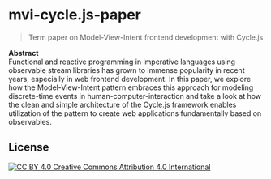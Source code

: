 # mvi-cycle.js-paper

> Term paper on Model-View-Intent frontend development with Cycle.js

**Abstract**  
Functional and reactive programming in imperative languages using observable stream libraries
has grown to immense popularity in recent years, especially in web frontend development.
In this paper, we explore how the Model-View-Intent pattern embraces this approach
for modeling discrete-time events in human-computer-interaction and
take a look at how the clean and simple architecture of the Cycle.js framework
enables utilization of the pattern to create web applications fundamentally based on observables.

## License

[![CC BY 4.0](https://licensebuttons.net/l/by/4.0/80x15.png) Creative Commons Attribution 4.0 International](https://creativecommons.org/licenses/by/4.0/)
